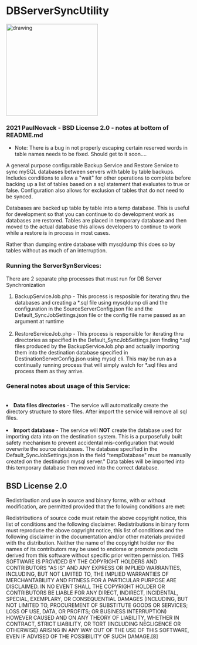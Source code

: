 # DBServerSyncUtility

<img src="https://user-images.githubusercontent.com/3844301/170073844-9e893950-2ca9-4a53-a672-c6724f6de4ca.jpeg" alt="drawing" width="250"/>

###  2021 PaulNovack  - BSD License 2.0 - notes at bottom of README.md

* Note:  There is a bug in not properly escaping certain reserved words in table names needs to be fixed.  Should get to it soon....

A general purpose configurable Backup Service and Restore Service to sync mySQL databases 
between servers with table by table backups.
Includes conditions to allow a "wait" for other operations to complete 
before backing up a list of tables based on a sql statement that evaluates 
to true or false.  Configuration also allows for exclusion of tables that do not need to be synced.


Databases are backed up table by table into a temp database.  This is useful for development so that you can continue to do development work as databases are restored.  Tables are placed in temporary database and then moved to the actual database this allows developers to continue to work while a restore is in process in most cases.

Rather than dumping entire database with mysqldump this does so by tables without as much of an interruption.


### Running the ServerSynServices:

There are 2 separate php processes that must run for DB Server Synchronization
<ol>
<li> BackupServiceJob.php - This process is resposible for 
iterating thru the databases and creating a *.sql file 
using mysqldump cli and the configuration in the 
SourceServerConfig.json 
file and the Default_SyncJobSettings.json file or the config file name passed as an argument at runtime</li>
<br/>

<li> RestoreServiceJob.php - This process is responsible for 
iterating thru directories as specified in the Default_SyncJobSettings.json finding *.sql files produced by 
the BackupServiceJob.php and actually importing them into the destination database specified in DestinationServerConfig.json using mysql cli.  
This may be run as a continually running process that will simply watch 
for *.sql files and process them as they arrive.
</li>
</ol>

### General notes about usage of this Service:


<br/>
<li> <strong>Data files directories</strong> - 
The service will automatically create the directory 
structure to store files.   After import the service will 
remove all sql files.</li>
<br/>
<li> <strong>Import database</strong> - 
The service will <strong>NOT</strong> create the database used for importing data into on the destination system.
This is a purposefully built safety mechanism to prevent accidental mis-configuration that would overwrite the source databases.
The database specified in the Default_SyncJobSettings.json in the field "tempDatabase" must be manually created on the destination mysql server."  
Data tables will be imported into this temporary database then moved into the correct database.</li>

## BSD License 2.0

Redistribution and use in source and binary forms, with or without modification, are permitted provided that the following conditions are met:

Redistributions of source code must retain the above copyright notice, this list of conditions and the following disclaimer.
Redistributions in binary form must reproduce the above copyright notice, this list of conditions and the following disclaimer in the documentation and/or other materials provided with the distribution.
Neither the name of the copyright holder nor the names of its contributors may be used to endorse or promote products derived from this software without specific prior written permission.
THIS SOFTWARE IS PROVIDED BY THE COPYRIGHT HOLDERS AND CONTRIBUTORS "AS IS" AND ANY EXPRESS OR IMPLIED WARRANTIES, INCLUDING, BUT NOT LIMITED TO, THE IMPLIED WARRANTIES OF MERCHANTABILITY AND FITNESS FOR A PARTICULAR PURPOSE ARE DISCLAIMED. IN NO EVENT SHALL THE COPYRIGHT HOLDER OR CONTRIBUTORS BE LIABLE FOR ANY DIRECT, INDIRECT, INCIDENTAL, SPECIAL, EXEMPLARY, OR CONSEQUENTIAL DAMAGES (INCLUDING, BUT NOT LIMITED TO, PROCUREMENT OF SUBSTITUTE GOODS OR SERVICES; LOSS OF USE, DATA, OR PROFITS; OR BUSINESS INTERRUPTION) HOWEVER CAUSED AND ON ANY THEORY OF LIABILITY, WHETHER IN CONTRACT, STRICT LIABILITY, OR TORT (INCLUDING NEGLIGENCE OR OTHERWISE) ARISING IN ANY WAY OUT OF THE USE OF THIS SOFTWARE, EVEN IF ADVISED OF THE POSSIBILITY OF SUCH DAMAGE.[8]
